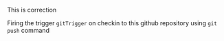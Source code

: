 This is correction

Firing the trigger `gitTrigger` on checkin to this github repository using `git push` command
